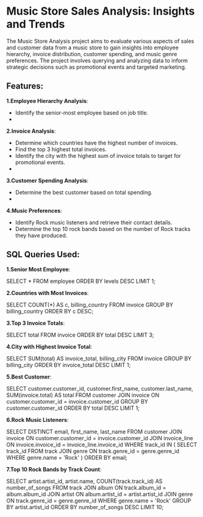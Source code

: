 # Music Store Sales Analysis: Insights and Trends
The Music Store Analysis project aims to evaluate various aspects of sales and customer data from a music store to gain insights into employee hierarchy, invoice distribution, customer spending, and music genre preferences. The project involves querying and analyzing data to inform strategic decisions such as promotional events and targeted marketing.
## Features:

**1.Employee Hierarchy Analysis**:
- Identify the senior-most employee based on job title.
- 
**2.Invoice Analysis**:
- Determine which countries have the highest number of invoices.
- Find the top 3 highest total invoices.
- Identify the city with the highest sum of invoice totals to target for promotional events.
- 
**3.Customer Spending Analysis**:
- Determine the best customer based on total spending.
- 
**4.Music Preferences**:
- Identify Rock music listeners and retrieve their contact details.
- Determine the top 10 rock bands based on the number of Rock tracks they have produced.

## SQL Queries Used:

**1.Senior Most Employee**:

SELECT * FROM employee ORDER BY levels DESC LIMIT 1;

**2.Countries with Most Invoices**:

SELECT COUNT(*) AS c, billing_country 
FROM invoice 
GROUP BY billing_country 
ORDER BY c DESC;

**3.Top 3 Invoice Totals**:

SELECT total 
FROM invoice 
ORDER BY total DESC 
LIMIT 3;

**4.City with Highest Invoice Total**:

SELECT SUM(total) AS invoice_total, billing_city 
FROM invoice 
GROUP BY billing_city 
ORDER BY invoice_total DESC 
LIMIT 1;

**5.Best Customer**:

SELECT customer.customer_id, customer.first_name, customer.last_name, SUM(invoice.total) AS total 
FROM customer 
JOIN invoice ON customer.customer_id = invoice.customer_id 
GROUP BY customer.customer_id 
ORDER BY total DESC 
LIMIT 1;

**6.Rock Music Listeners**:

SELECT DISTINCT email, first_name, last_name 
FROM customer 
JOIN invoice ON customer.customer_id = invoice.customer_id 
JOIN invoice_line ON invoice.invoice_id = invoice_line.invoice_id 
WHERE track_id IN (
    SELECT track_id 
    FROM track 
    JOIN genre ON track.genre_id = genre.genre_id 
    WHERE genre.name = 'Rock'
) 
ORDER BY email;

**7.Top 10 Rock Bands by Track Count**:

SELECT artist.artist_id, artist.name, COUNT(track.track_id) AS number_of_songs 
FROM track 
JOIN album ON track.album_id = album.album_id 
JOIN artist ON album.artist_id = artist.artist_id 
JOIN genre ON track.genre_id = genre.genre_id 
WHERE genre.name = 'Rock' 
GROUP BY artist.artist_id 
ORDER BY number_of_songs DESC 
LIMIT 10;
